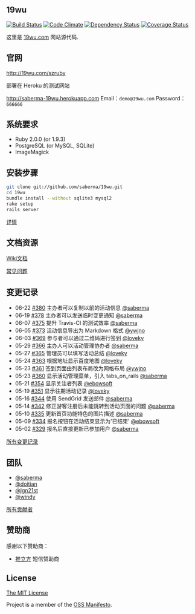 ## 19wu
[![Build Status](https://travis-ci.org/saberma/19wu.png?branch=master)](https://travis-ci.org/saberma/19wu) [![Code Climate](https://codeclimate.com/github/saberma/19wu.png)](https://codeclimate.com/github/saberma/19wu) [![Dependency Status](https://gemnasium.com/saberma/19wu.png)](https://gemnasium.com/saberma/19wu) [![Coverage Status](https://coveralls.io/repos/saberma/19wu/badge.png?branch=master)](https://coveralls.io/r/saberma/19wu)

这里是 [19wu.com](http://19wu.com) 网站源代码.

## 官网

http://19wu.com/szruby

部署在 Heroku 的测试网站

http://saberma-19wu.herokuapp.com
Email：`demo@19wu.com`
Password：`666666`

## 系统要求

* Ruby 2.0.0 (or 1.9.3)
* PostgreSQL (or MySQL, SQLite)
* ImageMagick

## 安装步骤

```bash
git clone git://github.com/saberma/19wu.git
cd 19wu
bundle install --without sqlite3 mysql2
rake setup
rails server
```

[详情](https://github.com/saberma/19wu/issues/19)

## 文档资源

[Wiki文档](https://github.com/saberma/19wu/wiki)

[常见问题](https://github.com/saberma/19wu/wiki/%E6%96%B0%E6%89%8B%E9%97%AE%E9%A2%98%E6%B1%87%E6%80%BB)

## 变更记录

* 06-22 [#380](https://github.com/saberma/19wu/pull/380) 主办者可以复制以前的活动信息 [@saberma](https://github.com/saberma)
* 06-19 [#378](https://github.com/saberma/19wu/pull/378) 主办者可以发送临时变更通知 [@saberma](https://github.com/saberma)
* 06-07 [#375](https://github.com/saberma/19wu/pull/375) 提升 Travis-CI 的测试效率 [@saberma](https://github.com/saberma)
* 06-05 [#373](https://github.com/saberma/19wu/pull/373) 活动信息导出为 Markdown 格式 [@ywjno](https://github.com/ywjno)
* 06-03 [#369](https://github.com/saberma/19wu/pull/369) 参与者可以通过二维码进行签到 [@loveky](https://github.com/loveky)
* 05-29 [#366](https://github.com/saberma/19wu/pull/366) 主办人可以活动管理协办者 [@saberma](https://github.com/saberma)
* 05-27 [#365](https://github.com/saberma/19wu/pull/365) 管理员可以填写活动总结 [@loveky](https://github.com/loveky)
* 05-24 [#363](https://github.com/saberma/19wu/pull/363) 根据地址显示百度地图 [@loveky](https://github.com/loveky)
* 05-23 [#361](https://github.com/saberma/19wu/pull/361) 签到页面由列表布局改为网格布局 [@ywjno](https://github.com/ywjno)
* 05-23 [#360](https://github.com/saberma/19wu/pull/360) 显示活动管理菜单，引入 tabs_on_rails [@saberma](https://github.com/saberma)
* 05-21 [#354](https://github.com/saberma/19wu/pull/354) 显示关注者列表 [@ebowsoft](https://github.com/ebowsoft)
* 05-19 [#351](https://github.com/saberma/19wu/pull/351) 显示往期活动记录 [@loveky ](https://github.com/loveky )
* 05-16 [#344](https://github.com/saberma/19wu/pull/344) 使用 SendGrid 发送邮件 [@saberma](https://github.com/saberma)
* 05-14 [#342](https://github.com/saberma/19wu/pull/342) 修正游客注册后未能跳转到活动页面的问题 [@saberma](https://github.com/saberma)
* 05-10 [#335](https://github.com/saberma/19wu/pull/335) 更新首页功能特色的图片描述 [@saberma](https://github.com/saberma)
* 05-09 [#334](https://github.com/saberma/19wu/pull/334) 报名按钮在活动结束显示为'已结束' [@ebowsoft](https://github.com/ebowsoft)
* 05-02 [#329](https://github.com/saberma/19wu/pull/329) 报名后直接更新已参加用户 [@saberma](https://github.com/saberma)

[所有变更记录](CHANGELOG.md)

## 团队

* [@saberma](https://github.com/saberma)
* [@doitian](https://github.com/doitian)
* [@lgn21st](https://github.com/lgn21st)
* [@windy](https://github.com/windy)

[所有贡献者](https://github.com/saberma/19wu/graphs/contributors)

## 赞助商

感谢以下赞助商：

* [推立方](http://tui3.com/) 短信赞助商

## License

[The MIT License](https://github.com/saberma/19wu/blob/master/LICENSE)

Project is a member of the [OSS Manifesto](http://ossmanifesto.org).
